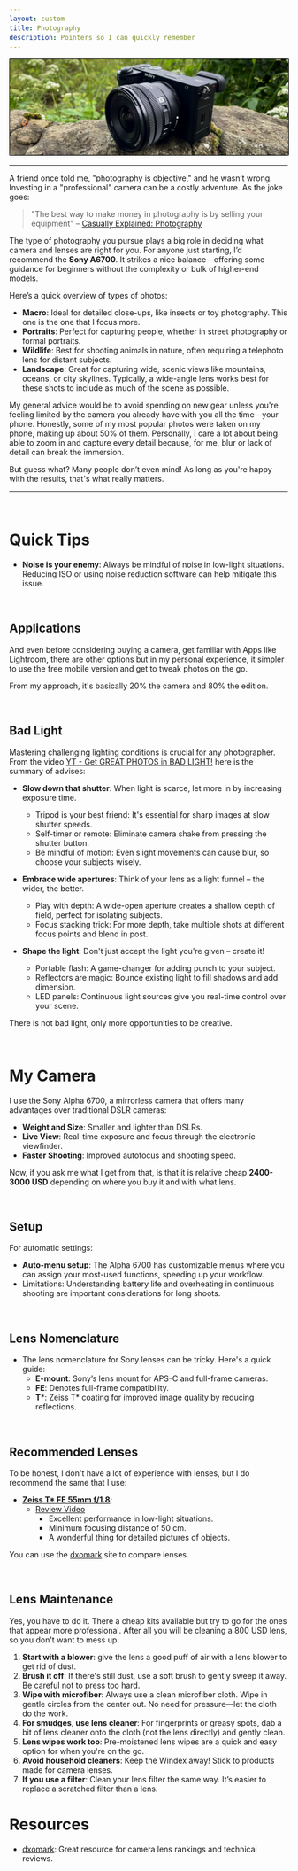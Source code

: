 ```yaml
---
layout: custom
title: Photography
description: Pointers so I can quickly remember
---
```

<img class="myImg" src="../images/photography/tech-radar-sony-a6700.png" alt="tech-radar-sony-a6700.png" style="border: 1px solid #000; border-radius: 1px; padding: 0px; cursor: pointer;">

---

A friend once told me, "photography is objective," and he wasn’t wrong. Investing in a "professional" camera can be a costly adventure. As the joke goes:

> "The best way to make money in photography is by selling your equipment" – [Casually Explained: Photography](https://youtu.be/tJrr3FAtf1U?si=Tzl7-LxpU5wY8BQc)

The type of photography you pursue plays a big role in deciding what camera and lenses are right for you. For anyone just starting, I’d recommend the **Sony A6700**. It strikes a nice balance—offering some guidance for beginners without the complexity or bulk of higher-end models.

Here’s a quick overview of types of photos:

- **Macro**: Ideal for detailed close-ups, like insects or toy photography. This one is the one that I focus more.
- **Portraits**: Perfect for capturing people, whether in street photography or formal portraits.
- **Wildlife**: Best for shooting animals in nature, often requiring a telephoto lens for distant subjects.
- **Landscape**: Great for capturing wide, scenic views like mountains, oceans, or city skylines. Typically, a wide-angle lens works best for these shots to include as much of the scene as possible.

My general advice would be to avoid spending on new gear unless you're feeling limited by the camera you already have with you all the time—your phone. Honestly, some of my most popular photos were taken on my phone, making up about 50% of them. Personally, I care a lot about being able to zoom in and capture every detail because, for me, blur or lack of detail can break the immersion.

But guess what? Many people don’t even mind! As long as you're happy with the results, that's what really matters.


---

<br>

# Quick Tips

- **Noise is your enemy**: Always be mindful of noise in low-light situations. Reducing ISO or using noise reduction software can help mitigate this issue.

<br>

## Applications

And even before considering buying a camera, get familiar with Apps like Lightroom, there are other options but in my personal experience, it simpler to use the free mobile version and get to tweak photos on the go.

From my approach, it's basically 20% the camera and 80% the edition.

<br>

## Bad Light

Mastering challenging lighting conditions is crucial for any photographer. From the video [YT - Get GREAT PHOTOS in BAD LIGHT!](https://youtu.be/9ro-kLqbhdA?si=GBJln3Av_8ims3AX) here is the summary of advises:

- **Slow down that shutter**: When light is scarce, let more in by increasing exposure time.
  - Tripod is your best friend: It's essential for sharp images at slow shutter speeds.
  - Self-timer or remote: Eliminate camera shake from pressing the shutter button.
  - Be mindful of motion: Even slight movements can cause blur, so choose your subjects wisely.

- **Embrace wide apertures**: Think of your lens as a light funnel – the wider, the better.
  - Play with depth: A wide-open aperture creates a shallow depth of field, perfect for isolating subjects.
  - Focus stacking trick: For more depth, take multiple shots at different focus points and blend in post.

- **Shape the light**: Don't just accept the light you're given – create it!
  - Portable flash: A game-changer for adding punch to your subject.
  - Reflectors are magic: Bounce existing light to fill shadows and add dimension.
  - LED panels: Continuous light sources give you real-time control over your scene.

There is not bad light, only more opportunities to be creative.

<br>

# My Camera

I use the Sony Alpha 6700, a mirrorless camera that offers many advantages over traditional DSLR cameras:
- **Weight and Size**: Smaller and lighter than DSLRs.
- **Live View**: Real-time exposure and focus through the electronic viewfinder.
- **Faster Shooting**: Improved autofocus and shooting speed.

Now, if you ask me what I get from that, is that it is relative cheap **2400-3000 USD** depending on where you buy it and with what lens.

<br>

## Setup

For automatic settings:
- **Auto-menu setup**: The Alpha 6700 has customizable menus where you can assign your most-used functions, speeding up your workflow.
- Limitations: Understanding battery life and overheating in continuous shooting are important considerations for long shoots.

<br>

## Lens Nomenclature

- The lens nomenclature for Sony lenses can be tricky. Here's a quick guide:
  - **E-mount**: Sony’s lens mount for APS-C and full-frame cameras.
  - **FE**: Denotes full-frame compatibility.
  - **T***: Zeiss T* coating for improved image quality by reducing reflections.

<br>

## Recommended Lenses

To be honest, I don't have a lot of experience with lenses, but I do recommend the same that I use:

- **[Zeiss T* FE 55mm f/1.8](https://www.kenrockwell.com/sony/zeiss/55mm-f18.htm)**:
  - [Review Video](https://youtu.be/4MtIRKqhWaY?si=_VlW4AI_ilmS8icd)
    - Excellent performance in low-light situations.
    - Minimum focusing distance of 50 cm.
    - A wonderful thing for detailed pictures of objects.

You can use the [dxomark](https://www.dxomark.com/Lenses/) site to compare lenses.

<br>

## Lens Maintenance

Yes, you have to do it. There a cheap kits available but try to go for the ones that appear more professional. After all you will be cleaning a 800 USD lens, so you don't want to mess up.

1. **Start with a blower**: give the lens a good puff of air with a lens blower to get rid of dust.
2. **Brush it off**: If there's still dust, use a soft brush to gently sweep it away. Be careful not to press too hard.
3. **Wipe with microfiber**: Always use a clean microfiber cloth. Wipe in gentle circles from the center out. No need for pressure—let the cloth do the work.
4. **For smudges, use lens cleaner**: For fingerprints or greasy spots, dab a bit of lens cleaner onto the cloth (not the lens directly) and gently clean.
5. **Lens wipes work too**: Pre-moistened lens wipes are a quick and easy option for when you're on the go.
6. **Avoid household cleaners**: Keep the Windex away! Stick to products made for camera lenses.
7. **If you use a filter**: Clean your lens filter the same way. It’s easier to replace a scratched filter than a lens.

# Resources

- [dxomark](https://www.dxomark.com/Lenses/): Great resource for camera lens rankings and technical reviews.

<br>